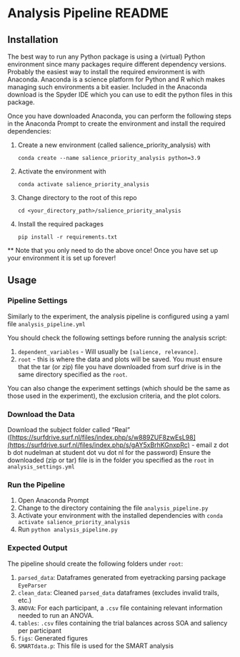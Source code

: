 # Analysis Pipeline README

## Installation

The best way to run any Python package is using a (virtual) Python environment since 
many packages require different dependency versions. Probably the easiest way to 
install the required environment is with Anaconda. Anaconda is a science platform
for Python and R which makes managing such environments a bit easier. Included in 
the Anaconda download is the Spyder IDE which you can use to edit the python
files in this package.

Once you have downloaded Anaconda, you can perform the following steps
in the Anaconda Prompt to create the environment and install the required 
dependencies:
1. Create a new environment (called salience_priority_analysis) with 
    
    `conda create --name salience_priority_analysis python=3.9`
2. Activate the environment with
    
    `conda activate salience_priority_analysis`
3. Change directory to the root of this repo
    
    `cd <your_directory_path>/salience_priority_analysis`
4. Install the required packages
    
    `pip install -r requirements.txt`

** Note that you only need to do the above once! Once you have set up your environment it is set up forever!


## Usage

### Pipeline Settings
Similarly to the experiment, the analysis pipeline is configured using a yaml file 
`analysis_pipeline.yml`

You should check the following settings before running the analysis script:

1. `dependent_variables` - Will usually be `[salience, relevance]`. 
2. `root` - this is where the data and plots will be saved. You must ensure that 
the tar (or zip) file you have downloaded from surf drive is in the same directory 
specified as the `root`.

You can also change the experiment settings (which should be the same as those 
used in the experiment), the exclusion criteria, and the plot colors.


### Download the Data
Download the subject folder called “Real” 
([https://surfdrive.surf.nl/files/index.php/s/w889ZUF8zwEsL98](https://surfdrive.surf.nl/files/index.php/s/gAY5xBrhKGnxpRc) -
email z dot b dot nudelman at student dot vu dot nl for the password)
Ensure the downloaded (zip or tar) file is in the folder you specified as the 
`root` in `analysis_settings.yml`


### Run the Pipeline
1. Open Anaconda Prompt
2. Change to the directory containing the file `analysis_pipeline.py`
3. Activate your environment with the installed dependencies 
with `conda activate salience_priority_analysis`
4. Run `python analysis_pipeline.py`


### Expected Output
The pipeline should create the following folders under `root`:
1. `parsed_data`: Dataframes generated from eyetracking parsing package `EyeParser` 
2. `clean_data`: Cleaned `parsed_data` dataframes (excludes invalid trails, etc.)
3. `ANOVA`: For each participant, a `.csv` file containing relevant information 
needed to run an ANOVA.
4. `tables`: `.csv` files containing the trial balances across SOA and saliency per
participant
5. `figs`: Generated figures
6. `SMARTdata.p`: This file is used for the SMART analysis
